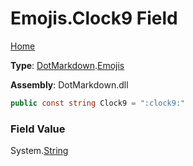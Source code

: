 # Emojis\.Clock9 Field

[Home](../../../README.md)

**Type**: [DotMarkdown](../../README.md)\.[Emojis](../README.md)

**Assembly**: DotMarkdown\.dll

```csharp
public const string Clock9 = ":clock9:"
```

### Field Value

System\.[String](https://docs.microsoft.com/en-us/dotnet/api/system.string)